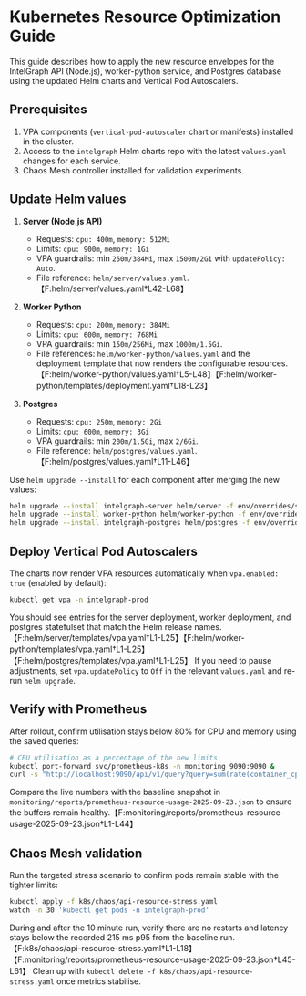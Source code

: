 # Kubernetes Resource Optimization Guide

This guide describes how to apply the new resource envelopes for the IntelGraph API (Node.js), worker-python service, and Postgres database using the updated Helm charts and Vertical Pod Autoscalers.

## Prerequisites

1. VPA components (`vertical-pod-autoscaler` chart or manifests) installed in the cluster.
2. Access to the `intelgraph` Helm charts repo with the latest `values.yaml` changes for each service.
3. Chaos Mesh controller installed for validation experiments.

## Update Helm values

1. **Server (Node.js API)**
   - Requests: `cpu: 400m`, `memory: 512Mi`
   - Limits: `cpu: 900m`, `memory: 1Gi`
   - VPA guardrails: min `250m/384Mi`, max `1500m/2Gi` with `updatePolicy: Auto`.
   - File reference: `helm/server/values.yaml`.【F:helm/server/values.yaml†L42-L68】

2. **Worker Python**
   - Requests: `cpu: 200m`, `memory: 384Mi`
   - Limits: `cpu: 600m`, `memory: 768Mi`
   - VPA guardrails: min `150m/256Mi`, max `1000m/1.5Gi`.
   - File references: `helm/worker-python/values.yaml` and the deployment template that now renders the configurable resources.【F:helm/worker-python/values.yaml†L5-L48】【F:helm/worker-python/templates/deployment.yaml†L18-L23】

3. **Postgres**
   - Requests: `cpu: 250m`, `memory: 2Gi`
   - Limits: `cpu: 600m`, `memory: 3Gi`
   - VPA guardrails: min `200m/1.5Gi`, max `2/6Gi`.
   - File reference: `helm/postgres/values.yaml`.【F:helm/postgres/values.yaml†L11-L46】

Use `helm upgrade --install` for each component after merging the new values:

```bash
helm upgrade --install intelgraph-server helm/server -f env/overrides/server.yaml
helm upgrade --install worker-python helm/worker-python -f env/overrides/worker-python.yaml
helm upgrade --install intelgraph-postgres helm/postgres -f env/overrides/postgres.yaml
```

## Deploy Vertical Pod Autoscalers

The charts now render VPA resources automatically when `vpa.enabled: true` (enabled by default):

```bash
kubectl get vpa -n intelgraph-prod
```

You should see entries for the server deployment, worker deployment, and postgres statefulset that match the Helm release names.【F:helm/server/templates/vpa.yaml†L1-L25】【F:helm/worker-python/templates/vpa.yaml†L1-L25】【F:helm/postgres/templates/vpa.yaml†L1-L25】 If you need to pause adjustments, set `vpa.updatePolicy` to `Off` in the relevant `values.yaml` and re-run `helm upgrade`.

## Verify with Prometheus

After rollout, confirm utilisation stays below 80% for CPU and memory using the saved queries:

```bash
# CPU utilisation as a percentage of the new limits
kubectl port-forward svc/prometheus-k8s -n monitoring 9090:9090 &
curl -s "http://localhost:9090/api/v1/query?query=sum(rate(container_cpu_usage_seconds_total{pod=~\"(server|worker-python|postgres).*\"}[5m])) by (pod) * 1000" | jq
```

Compare the live numbers with the baseline snapshot in `monitoring/reports/prometheus-resource-usage-2025-09-23.json` to ensure the buffers remain healthy.【F:monitoring/reports/prometheus-resource-usage-2025-09-23.json†L1-L44】

## Chaos Mesh validation

Run the targeted stress scenario to confirm pods remain stable with the tighter limits:

```bash
kubectl apply -f k8s/chaos/api-resource-stress.yaml
watch -n 30 'kubectl get pods -n intelgraph-prod'
```

During and after the 10 minute run, verify there are no restarts and latency stays below the recorded 215 ms p95 from the baseline run.【F:k8s/chaos/api-resource-stress.yaml†L1-L18】【F:monitoring/reports/prometheus-resource-usage-2025-09-23.json†L45-L61】 Clean up with `kubectl delete -f k8s/chaos/api-resource-stress.yaml` once metrics stabilise.

